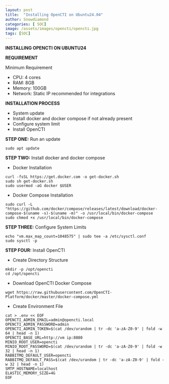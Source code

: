 ```yaml
---
layout: post
title:  "Installing OpenCTI on Ubuntu24.04"
author: Snowdiamond
categories: [ SOC]
image: /assets/images/opencti/opencti.jpg
tags: [SOC]
---
```

**INSTALLING OPENCTI ON UBUNTU24**

**REQUIREMENT**

Minimum Requirement
- CPU: 4 cores
- RAM: 8GB
- Memory: 100GB
- Network: Static IP recommended for integrations

**INSTALLATION PROCESS**
- System update
- Install docker and docker compose if not already present
- Configure system limit
- Install OpenCTI


**STEP ONE:** Run an update

```
sudo apt update
```

**STEP TWO:** Install docker and docker compose
- Docker Installation
```
curl -fsSL https://get.docker.com -o get-docker.sh
sudo sh get-docker.sh
sudo usermod -aG docker $USER
```
- Docker Compose Installation
```
sudo curl -L "https://github.com/docker/compose/releases/latest/download/docker-compose-$(uname -s)-$(uname -m)" -o /usr/local/bin/docker-compose
sudo chmod +x /usr/local/bin/docker-compose
```

**STEP THREE:** Configure System Limits
```
echo "vm.max_map_count=1048575" | sudo tee -a /etc/sysctl.conf
sudo sysctl -p
```

**STEP FOUR:** Install OpenCTI
- Create Directory Structure
```
mkdir -p /opt/opencti
cd /opt/opencti
```
- Download OpenCTI Docker Compose
```
wget https://raw.githubusercontent.com/OpenCTI-Platform/docker/master/docker-compose.yml
```
- Create Environment File
```
cat > .env << EOF
OPENCTI_ADMIN_EMAIL=admin@opencti.local
OPENCTI_ADMIN_PASSWORD=admin
OPENCTI_ADMIN_TOKEN=$(cat /dev/urandom | tr -dc 'a-zA-Z0-9' | fold -w 64 | head -n 1)
OPENCTI_BASE_URL=http://vm ip:8080
MINIO_ROOT_USER=opencti
MINIO_ROOT_PASSWORD=$(cat /dev/urandom | tr -dc 'a-zA-Z0-9' | fold -w 32 | head -n 1)
RABBITMQ_DEFAULT_USER=opencti
RABBITMQ_DEFAULT_PASS=$(cat /dev/urandom | tr -dc 'a-zA-Z0-9' | fold -w 32 | head -n 1)
SMTP_HOSTNAME=localhost
ELASTIC_MEMORY_SIZE=4G
EOF
```

